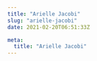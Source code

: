 ```yaml
---
title: "Arielle Jacobi"
slug: "arielle-jacobi"
date: 2021-02-20T06:51:33Z

meta:
  title: "Arielle Jacobi"
---
```


